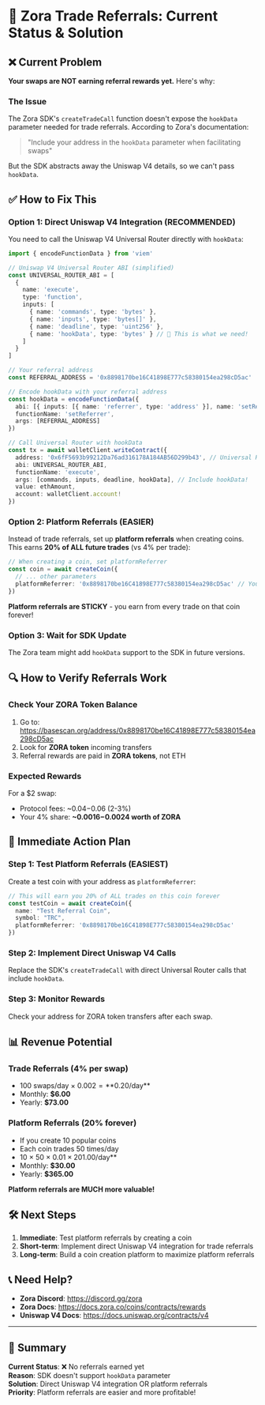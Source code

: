 # 🎯 Zora Trade Referrals: Current Status & Solution

## ❌ Current Problem

**Your swaps are NOT earning referral rewards yet.** Here's why:

### The Issue
The Zora SDK's `createTradeCall` function doesn't expose the `hookData` parameter needed for trade referrals. According to Zora's documentation:

> "Include your address in the `hookData` parameter when facilitating swaps"

But the SDK abstracts away the Uniswap V4 details, so we can't pass `hookData`.

## ✅ How to Fix This

### Option 1: Direct Uniswap V4 Integration (RECOMMENDED)

You need to call the Uniswap V4 Universal Router directly with `hookData`:

```typescript
import { encodeFunctionData } from 'viem'

// Uniswap V4 Universal Router ABI (simplified)
const UNIVERSAL_ROUTER_ABI = [
  {
    name: 'execute',
    type: 'function',
    inputs: [
      { name: 'commands', type: 'bytes' },
      { name: 'inputs', type: 'bytes[]' },
      { name: 'deadline', type: 'uint256' },
      { name: 'hookData', type: 'bytes' } // 🎯 This is what we need!
    ]
  }
]

// Your referral address
const REFERRAL_ADDRESS = '0x8898170be16C41898E777c58380154ea298cD5ac'

// Encode hookData with your referral address
const hookData = encodeFunctionData({
  abi: [{ inputs: [{ name: 'referrer', type: 'address' }], name: 'setReferrer', type: 'function' }],
  functionName: 'setReferrer',
  args: [REFERRAL_ADDRESS]
})

// Call Universal Router with hookData
const tx = await walletClient.writeContract({
  address: '0x6fF5693b99212Da76ad316178A184AB56D299b43', // Universal Router
  abi: UNIVERSAL_ROUTER_ABI,
  functionName: 'execute',
  args: [commands, inputs, deadline, hookData], // Include hookData!
  value: ethAmount,
  account: walletClient.account!
})
```

### Option 2: Platform Referrals (EASIER)

Instead of trade referrals, set up **platform referrals** when creating coins. This earns **20% of ALL future trades** (vs 4% per trade):

```typescript
// When creating a coin, set platformReferrer
const coin = await createCoin({
  // ... other parameters
  platformReferrer: '0x8898170be16C41898E777c58380154ea298cD5ac' // Your address
})
```

**Platform referrals are STICKY** - you earn from every trade on that coin forever!

### Option 3: Wait for SDK Update

The Zora team might add `hookData` support to the SDK in future versions.

## 🔍 How to Verify Referrals Work

### Check Your ZORA Token Balance

1. Go to: https://basescan.org/address/0x8898170be16C41898E777c58380154ea298cD5ac
2. Look for **ZORA token** incoming transfers
3. Referral rewards are paid in **ZORA tokens**, not ETH

### Expected Rewards

For a $2 swap:
- Protocol fees: ~$0.04-$0.06 (2-3%)
- Your 4% share: **~$0.0016-$0.0024 worth of ZORA**

## 🚀 Immediate Action Plan

### Step 1: Test Platform Referrals (EASIEST)

Create a test coin with your address as `platformReferrer`:

```typescript
// This will earn you 20% of ALL trades on this coin forever
const testCoin = await createCoin({
  name: "Test Referral Coin",
  symbol: "TRC", 
  platformReferrer: '0x8898170be16C41898E777c58380154ea298cD5ac'
})
```

### Step 2: Implement Direct Uniswap V4 Calls

Replace the SDK's `createTradeCall` with direct Universal Router calls that include `hookData`.

### Step 3: Monitor Rewards

Check your address for ZORA token transfers after each swap.

## 📊 Revenue Potential

### Trade Referrals (4% per swap)
- 100 swaps/day × $0.002 = **$0.20/day**
- Monthly: **$6.00**
- Yearly: **$73.00**

### Platform Referrals (20% forever)
- If you create 10 popular coins
- Each coin trades 50 times/day
- 10 × 50 × $0.01 × 20% = **$1.00/day**
- Monthly: **$30.00**
- Yearly: **$365.00**

**Platform referrals are MUCH more valuable!**

## 🛠️ Next Steps

1. **Immediate**: Test platform referrals by creating a coin
2. **Short-term**: Implement direct Uniswap V4 integration for trade referrals  
3. **Long-term**: Build a coin creation platform to maximize platform referrals

## 📞 Need Help?

- **Zora Discord**: https://discord.gg/zora
- **Zora Docs**: https://docs.zora.co/coins/contracts/rewards
- **Uniswap V4 Docs**: https://docs.uniswap.org/contracts/v4

---

## 🎯 Summary

**Current Status**: ❌ No referrals earned yet  
**Reason**: SDK doesn't support `hookData` parameter  
**Solution**: Direct Uniswap V4 integration OR platform referrals  
**Priority**: Platform referrals are easier and more profitable!

